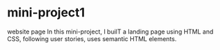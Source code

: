 # mini-project1
website page
In this mini-project, I builT a landing page using HTML and CSS, following user stories, uses semantic HTML elements.
